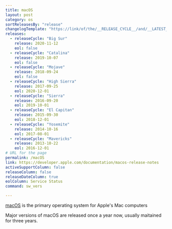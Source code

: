 ```yaml
---
title: macOS
layout: post
category: os
sortReleasesBy: "release"
changelogTemplate: "https://link/of/the/__RELEASE_CYCLE__/and/__LATEST__/version"
releases:
  - releaseCycle: "Big Sur"
    release: 2020-11-12
    eol: false
  - releaseCycle: "Catalina"
    release: 2019-10-07
    eol: false
  - releaseCycle: "Mojave"
    release: 2018-09-24
    eol: false
  - releaseCycle: "High Sierra"
    release: 2017-09-25
    eol: 2020-12-01
  - releaseCycle: "Sierra"
    release: 2016-09-20
    eol: 2019-10-01
  - releaseCycle: "El Capitan"
    release: 2015-09-30
    eol: 2018-12-01
  - releaseCycle: "Yosemite"
    release: 2014-10-16
    eol: 2017-08-01
  - releaseCycle: "Mavericks"
    release: 2013-10-22
    eol: 2016-12-01
# URL for the page
permalink: /macOS
link: https://developer.apple.com/documentation/macos-release-notes
activeSupportColumn: false
releaseColumn: false
releaseDateColumn: true
eolColumn: Service Status
command: sw_vers

---
```

[macOS](https://en.wikipedia.org/wiki/MacOS) is the primary operating system for Apple's Mac computers

Major versions of macOS are released once a year now, usually maitained for three years.